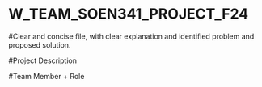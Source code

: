 # W_TEAM_SOEN341_PROJECT_F24
#Clear and concise file, with clear explanation and identified problem and proposed solution.

#Project Description

#Team Member + Role
